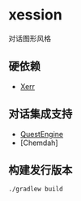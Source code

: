 # xession

对话图形风格

## 硬依赖

- [Xerr](https://iplugin.hiusers.com/docs/xerr)

## 对话集成支持

- [QuestEngine](https://iplugin.hiusers.com/docs/quest)
- [Chemdah]

## 构建发行版本

```
./gradlew build
```